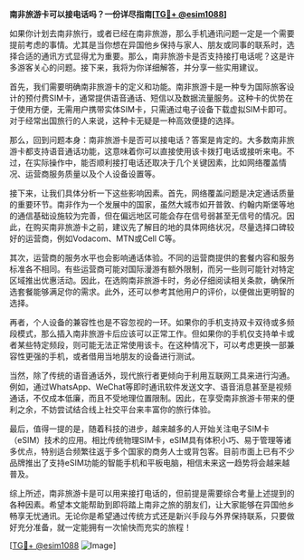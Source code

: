 **南非旅游卡可以接电话吗？一份详尽指南[[TG💪+ @esim1088](https://t.me/s/esim1088)]**

如果你计划去南非旅行，或者已经在南非旅游，那么手机通讯问题一定是一个需要提前考虑的事情。尤其是当你想在异国他乡保持与家人、朋友或同事的联系时，选择合适的通讯方式显得尤为重要。那么，南非旅游卡是否支持接打电话呢？这是许多游客关心的问题。接下来，我将为你详细解答，并分享一些实用建议。

首先，我们需要明确南非旅游卡的定义和功能。南非旅游卡是一种专为国际旅客设计的预付费SIM卡，通常提供语音通话、短信以及数据流量服务。这种卡的优势在于使用方便，无需用户携带实体SIM卡，只需通过电子设备下载虚拟SIM卡即可。对于经常出国旅行的人来说，这种卡无疑是一种高效便捷的选择。

那么，回到问题本身：南非旅游卡是否可以接电话？答案是肯定的。大多数南非旅游卡都支持语音通话功能，这意味着你可以直接使用该卡拨打电话或接听来电。不过，在实际操作中，能否顺利接打电话还取决于几个关键因素，比如网络覆盖情况、运营商服务质量以及个人设备设置等。

接下来，让我们具体分析一下这些影响因素。首先，网络覆盖问题是决定通话质量的重要环节。南非作为一个发展中的国家，虽然大城市如开普敦、约翰内斯堡等地的通信基础设施较为完善，但在偏远地区可能会存在信号弱甚至无信号的情况。因此，在购买南非旅游卡之前，建议先了解目的地的具体网络状况，尽量选择口碑较好的运营商，例如Vodacom、MTN或Cell C等。

其次，运营商的服务水平也会影响通话体验。不同的运营商提供的套餐内容和服务标准各不相同。有些运营商可能对国际漫游有额外限制，而另一些则可能针对特定区域推出优惠活动。因此，在选购南非旅游卡时，务必仔细阅读相关条款，确保所选套餐能够满足你的需求。此外，还可以参考其他用户的评价，以便做出更明智的选择。

再者，个人设备的兼容性也是不容忽视的一环。如果你的手机支持双卡双待或多频段模式，那么插入南非旅游卡后应该可以正常工作。但如果你的手机仅支持单卡或者某些特定频段，则可能无法正常使用该卡。在这种情况下，可以考虑更换一部兼容性更强的手机，或者借用当地朋友的设备进行测试。

当然，除了传统的语音通话外，现代旅行者更倾向于利用互联网工具来进行沟通。例如，通过WhatsApp、WeChat等即时通讯软件发送文字、语音消息甚至是视频通话，不仅成本低廉，而且不受地理位置限制。因此，在享受南非旅游卡带来的便利之余，不妨尝试结合线上社交平台来丰富你的旅行体验。

最后，值得一提的是，随着科技的进步，越来越多的人开始关注电子SIM卡（eSIM）技术的应用。相比传统物理SIM卡，eSIM具有体积小巧、易于管理等诸多优点，特别适合频繁往返于多个国家的商务人士或背包客。目前市面上已有不少品牌推出了支持eSIM功能的智能手机和平板电脑，相信未来这一趋势将会越来越普及。

综上所述，南非旅游卡是可以用来接打电话的，但前提是需要综合考量上述提到的各种因素。希望本文能帮助到即将踏上南非之旅的朋友们，让大家能够在异国他乡畅享无忧通讯。无论你是希望通过传统方式还是新兴手段与外界保持联系，只要做好充分准备，就一定能拥有一次愉快而充实的旅程！

[[TG💪+ @esim1088](https://t.me/s/esim1088) ![Image](https://i.postimg.cc/4NQfJmqS/Snipaste-2025-05-13-00-14-12.png)]